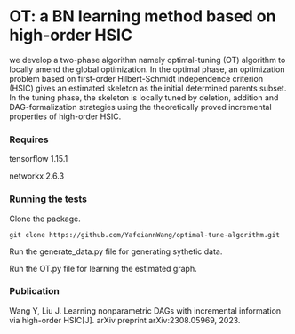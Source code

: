 # OT: a BN learning method based on high-order HSIC
 we develop a two-phase algorithm namely optimal-tuning (OT) algorithm to locally amend the global optimization. In the optimal phase, an optimization problem based on first-order Hilbert-Schmidt independence criterion (HSIC) gives an estimated skeleton as the initial determined parents subset. In the tuning phase, the skeleton is locally tuned by deletion, addition and DAG-formalization strategies using the theoretically proved incremental properties of high-order HSIC.
### Requires
tensorflow 1.15.1

networkx 2.6.3
### Running the tests
Clone the package.

`git clone https://github.com/YafeiannWang/optimal-tune-algorithm.git`

Run the generate_data.py file for generating sythetic data.

Run the OT.py file for learning the estimated graph.
### Publication
Wang Y, Liu J. Learning nonparametric DAGs with incremental information via high-order HSIC[J]. arXiv preprint arXiv:2308.05969, 2023.
